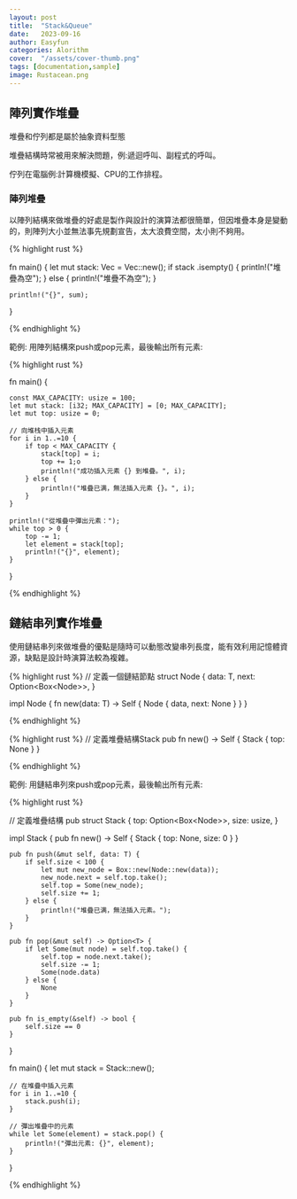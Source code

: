 ```yaml
---
layout: post
title:  "Stack&Queue"
date:   2023-09-16
author: Easyfun
categories: Alorithm
cover:  "/assets/cover-thumb.png"
tags: [documentation,sample]
image: Rustacean.png
---
```


## 陣列實作堆疊

堆疊和佇列都是屬於抽象資料型態

堆疊結構時常被用來解決問題，例:遞迴呼叫、副程式的呼叫。

佇列在電腦例:計算機模擬、CPU的工作排程。

### 陣列堆疊

以陣列結構來做堆疊的好處是製作與設計的演算法都很簡單，但因堆疊本身是變動的，則陣列大小並無法事先規劃宣告，太大浪費空間，太小則不夠用。

{% highlight rust %}

fn main() {
    let mut stack: Vec<i32> = Vec::new();
    if stack .isempty() {
        println!("堆疊為空");
    } else {
        println!("堆疊不為空");
    }
    
    println!("{}", sum);
}

{% endhighlight %}



範例:
用陣列結構來push或pop元素，最後輸出所有元素:


{% highlight rust %}

fn main() {

    const MAX_CAPACITY: usize = 100; 
    let mut stack: [i32; MAX_CAPACITY] = [0; MAX_CAPACITY]; 
    let mut top: usize = 0; 

    // 向堆栈中插入元素
    for i in 1..=10 {
        if top < MAX_CAPACITY {
            stack[top] = i;
            top += 1;o
            println!("成功插入元素 {} 到堆疊。", i);
        } else {
            println!("堆疊已满，無法插入元素 {}。", i);
        }
    }

    println!("從堆疊中彈出元素：");
    while top > 0 {
        top -= 1;
        let element = stack[top];
        println!("{}", element);
    }
}

{% endhighlight %}


## 鏈結串列實作堆疊

使用鏈結串列來做堆疊的優點是隨時可以動態改變串列長度，能有效利用記憶體資源，缺點是設計時演算法較為複雜。

{% highlight rust %}
// 定義一個鏈結節點
struct Node<T> {
    data: T,
    next: Option<Box<Node<T>>>,
}

impl<T> Node<T> {
    fn new(data: T) -> Self {
        Node { data, next: None }
    }
}

{% endhighlight %}

{% highlight rust %}
    // 定義堆疊結構Stack
    pub fn new() -> Self {
        Stack { top: None }
    }

{% endhighlight %}


範例:
用鏈結串列來push或pop元素，最後輸出所有元素:


{% highlight rust %}

// 定義堆疊结構
pub struct Stack<T> {
    top: Option<Box<Node<T>>>,
    size: usize,
}

impl<T> Stack<T> {
    pub fn new() -> Self {
        Stack { top: None, size: 0 }
    }

    pub fn push(&mut self, data: T) {
        if self.size < 100 {
            let mut new_node = Box::new(Node::new(data));
            new_node.next = self.top.take();
            self.top = Some(new_node);
            self.size += 1;
        } else {
            println!("堆疊已满，無法插入元素。");
        }
    }

    pub fn pop(&mut self) -> Option<T> {
        if let Some(mut node) = self.top.take() {
            self.top = node.next.take();
            self.size -= 1;
            Some(node.data)
        } else {
            None
        }
    }

    pub fn is_empty(&self) -> bool {
        self.size == 0
    }
}

fn main() {
    let mut stack = Stack::new();

    // 在堆疊中插入元素
    for i in 1..=10 {
        stack.push(i);
    }

    // 彈出堆疊中的元素
    while let Some(element) = stack.pop() {
        println!("彈出元素: {}", element);
    }
}

{% endhighlight %}

